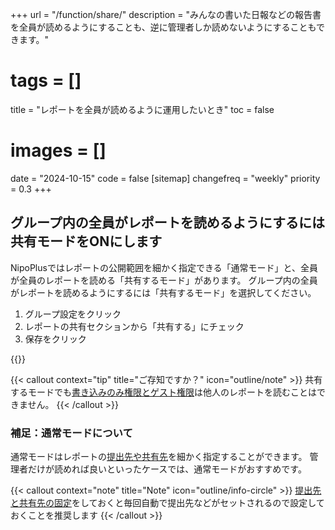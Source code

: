 +++
url = "/function/share/"
description = "みんなの書いた日報などの報告書を全員が読めるようにすることも、逆に管理者しか読めないようにすることもできます。"
# tags = []
title = "レポートを全員が読めるように運用したいとき"
toc = false
# images = []
date = "2024-10-15"
code = false
[sitemap]
  changefreq = "weekly"
  priority = 0.3
+++

## グループ内の全員がレポートを読めるようにするには共有モードをONにします

NipoPlusではレポートの公開範囲を細かく指定できる「通常モード」と、全員が全員のレポートを読める「共有するモード」があります。
グループ内の全員がレポートを読めるようにするには「共有するモード」を選択してください。

1. グループ設定をクリック
2. レポートの共有セクションから「共有する」にチェック
3. 保存をクリック

{{<iTablet filename="share" msg="みんなで情報共有する際に便利だけど人数が多いと読むのが大変かも？" alice="question">}}

{{< callout context="tip" title="ご存知ですか？" icon="outline/note" >}}
共有するモードでも[書き込みのみ権限とゲスト権限](/docs/manual/initial-setting/staff/rank/#others)は他人のレポートを読むことはできません。
{{< /callout >}}

### 補足：通常モードについて

通常モードはレポートの<a href="/docs/manual/write-report/dist/">提出先や共有先</a>を細かく指定することができます。
管理者だけが読めれば良いといったケースでは、通常モードがおすすめです。

{{< callout context="note" title="Note" icon="outline/info-circle" >}}
[提出先と共有先の固定](/docs/manual/initial-setting/staff-local/dist/)をしておくと毎回自動で提出先などがセットされるので設定しておくことを推奨します
{{< /callout >}}
